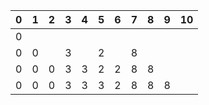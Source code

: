 | 0 | 1 | 2 | 3 | 4 | 5 | 6 | 7 | 8 | 9 | 10 |
|---|---|---|---|---|---|---|---|---|---|----|
| 0 |   |   |   |   |   |   |   |   |   |    |
| 0 | 0 |   | 3 |   | 2 |   | 8 |   |   |    |
| 0 | 0 | 0 | 3 | 3 | 2 | 2 | 8 | 8 |   |    |
| 0 | 0 | 0 | 3 | 3 | 3 | 2 | 8 | 8 | 8 |    |
